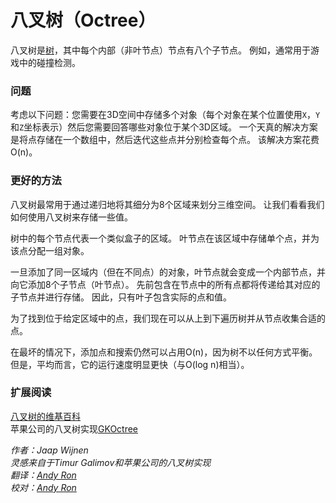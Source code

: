 # 八叉树（Octree）

八叉树是[树](../Tree)，其中每个内部（非叶节点）节点有八个子节点。 例如，通常用于游戏中的碰撞检测。

### 问题


考虑以下问题：您需要在3D空间中存储多个对象（每个对象在某个位置使用`X`，`Y`和`Z`坐标表示）然后您需要回答哪些对象位于某个3D区域。 一个天真的解决方案是将点存储在一个数组中，然后迭代这些点并分别检查每个点。 该解决方案花费O(n)。

### 更好的方法

八叉树最常用于通过递归地将其细分为8个区域来划分三维空间。 让我们看看我们如何使用八叉树来存储一些值。

树中的每个节点代表一个类似盒子的区域。 叶节点在该区域中存储单个点，并为该点分配一组对象。

一旦添加了同一区域内（但在不同点）的对象，叶节点就会变成一个内部节点，并向它添加8个子节点（叶节点）。 先前包含在节点中的所有点都将传递给其对应的子节点并进行存储。 因此，只有叶子包含实际的点和值。

为了找到位于给定区域中的点，我们现在可以从上到下遍历树并从节点收集合适的点。

在最坏的情况下，添加点和搜索仍然可以占用O(n)，因为树不以任何方式平衡。 但是，平均而言，它的运行速度明显更快（与O(log n)相当）。

### 扩展阅读

[八叉树的维基百科](https://en.wikipedia.org/wiki/Octree)  
苹果公司的八叉树实现[GKOctree](https://developer.apple.com/documentation/gameplaykit/gkoctree)


*作者：Jaap Wijnen*  
*灵感来自于Timur Galimov和苹果公司的八叉树实现*  
*翻译：[Andy Ron](https://github.com/andyRon)*  
*校对：[Andy Ron](https://github.com/andyRon)*  


